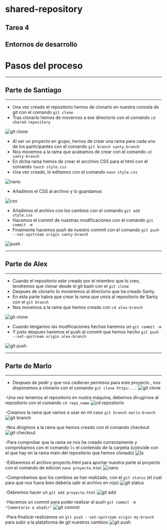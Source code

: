# shared-repository

## Tarea 4
## Entornos de desarrollo

# Pasos del proceso
***
## Parte de Santiago
***
- Una vez creado el repositorio hemos de clonarlo en nuestra conosla de git con el comando `git clone`
- Tras clonarlo hemos de movernos a ese directorio con el comando `cd shared-repository`

![git clone](https://github.com/santygn/shared-repository/blob/d7a2a61ef02ff53a4847837481689af0da9682eb/multimedia/clone.png)

- Al ser un proyecto en grupo, hemos de crear una rama para cada uno de los participantes con el comando `git branch santy-branch`
- Nos movemos a la rama que acabamos de crear con el comando `cd santy-branch` 
- En dicha rama hemos de crear el arcchivo CSS para el html con el comando `touch style.css` 
- Una vez creado, lo editamos con el comando `nano style.css`

![nano](https://github.com/santygn/shared-repository/blob/d7a2a61ef02ff53a4847837481689af0da9682eb/multimedia/branch.png)

- Añadimos el CSS al archivo y lo guardamos

![css](https://github.com/santygn/shared-repository/blob/d7a2a61ef02ff53a4847837481689af0da9682eb/multimedia/nano.png)

- Añadimos el archivo con los cambios con el comando `git add style.css`
- Hacemos el commit de nuestras modificaciones con el comando `git commit -m`
- Finalmente hacemos push de nuestro commit con el comando `git push --set-upstream origin santy-branch`

![push](https://github.com/santygn/shared-repository/blob/d7a2a61ef02ff53a4847837481689af0da9682eb/multimedia/final.png)

***

## Parte de Alex
***

- Cuando el repositorio este creado por el miembro que lo creo, tendremos que clonar desde el git bash con el `git clone`
- Despues de clonarlo lo moveremos al directorio que ha creado Santy.
- En esta parte habra que crear la rama que unira al repositorio de Santy con el `git branch`
- Nos movemos a la rama que hemos creado con `cd alex-branch`

![git clone](https://github.com/santygn/shared-repository/blob/2d1410aec444058d90a2b4b9c0fd34b29d1a3960/multimedia/alex.png)

- Cuando tengamos las modificaciones hechas haremos un `git commit -m`
- Y justo despues haremos el push al commit que hemos hecho `git push --set-upstream origin alex-branch`

![git push](https://github.com/santygn/shared-repository/blob/9ef8ddf1f99c5c0ff27c4f6d3c93df0cd88bce38/multimedia/2.1.PNG)

***

## Parte de Marlo
***

- Despues de pedir y que nos cedieran permisos para este proyecto , nos disponemos a clonarlo con el comando `git clone https:...`
![git clone](https://github.com/santygn/shared-repository/blob/4f47773264b7c53be8f5288fa160ce1abdc2994c/multimedia/marlo1.PNG)

-Una vez tenemos el repositorio en nustra máquina, debemos dirugirnos al repositorio con el comando `cd repo_name`
![cd repositorio](https://github.com/santygn/shared-repository/blob/4f47773264b7c53be8f5288fa160ce1abdc2994c/multimedia/marlo2.PNG)

-Creamos la rama que vamos a usar en mi caso `git branch marlo-branch`
![git branch](https://github.com/santygn/shared-repository/blob/4f47773264b7c53be8f5288fa160ce1abdc2994c/multimedia/marlo3.PNG)

-Nos dirigimos a la rama que hemos creado con el comando checkout
![git checkout](https://github.com/santygn/shared-repository/blob/4f47773264b7c53be8f5288fa160ce1abdc2994c/multimedia/marlo4.PNG)

-Para comprobar que la rama se nos ha creado correctamente y comprobamos con el comando `ls` el contenido de la carpeta (coincide con el que hay en la rama main del repositorio que hemos clonado)
![ls](https://github.com/santygn/shared-repository/blob/4f47773264b7c53be8f5288fa160ce1abdc2994c/multimedia/marlo5.PNG)

-Editaremos el archivo proyecto.html para aportar nuestra parte al proyecto con el comando de edicion `nano proyecto.html`
![nano](https://github.com/santygn/shared-repository/blob/4f47773264b7c53be8f5288fa160ce1abdc2994c/multimedia/marlo6.PNG)

-Comprobamos que los cambios se han realizado, con el `git status` (el cual para que nos fuera bien deberia salir el archivo en rojo)
![git status](https://github.com/santygn/shared-repository/blob/4f47773264b7c53be8f5288fa160ce1abdc2994c/multimedia/marlo7PNG.PNG)

-Debremos hacer un `git add proyecto.html`
![git add](https://github.com/santygn/shared-repository/blob/4f47773264b7c53be8f5288fa160ce1abdc2994c/multimedia/marlo8.PNG)

-Hacemos un commit para poder realizar el push `git commit -m "Comentario a añadir"`
![git commit](https://github.com/santygn/shared-repository/blob/4f47773264b7c53be8f5288fa160ce1abdc2994c/multimedia/marlo9.PNG)

-Para finalizar realizamos un `git push --set-upstream origin my-branch` para subir a la plataforma de git nuestros cambios
![git push](https://github.com/santygn/shared-repository/blob/4f47773264b7c53be8f5288fa160ce1abdc2994c/multimedia/marlo10.PNG)


